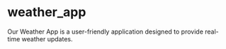 # weather_app
Our Weather App is a user-friendly application designed to provide real-time weather updates.
